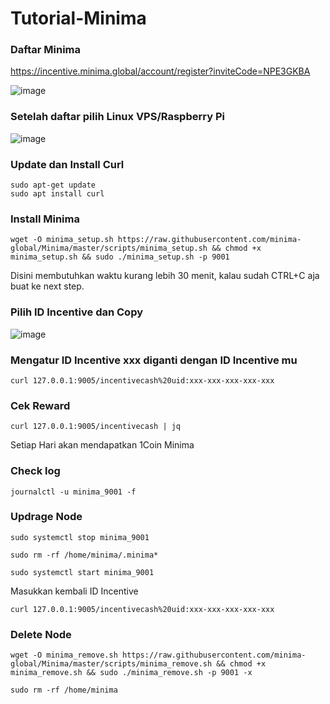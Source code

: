 # Tutorial-Minima

### Daftar Minima
https://incentive.minima.global/account/register?inviteCode=NPE3GKBA

![image](https://user-images.githubusercontent.com/91402307/195984986-9b37768d-9b41-4930-9e40-02e3b150e1f4.png)

### Setelah daftar pilih Linux VPS/Raspberry Pi

![image](https://user-images.githubusercontent.com/91402307/195985029-70ef9743-3771-407e-bfa3-8b698b86206b.png)
 

### Update dan Install Curl
```
sudo apt-get update
sudo apt install curl 
```

### Install Minima
```
wget -O minima_setup.sh https://raw.githubusercontent.com/minima-global/Minima/master/scripts/minima_setup.sh && chmod +x minima_setup.sh && sudo ./minima_setup.sh -p 9001 
```
Disini membutuhkan waktu kurang lebih 30 menit, kalau sudah CTRL+C aja buat ke next step.

### Pilih ID Incentive dan Copy

![image](https://user-images.githubusercontent.com/91402307/195985231-cafe092f-962a-4993-bd59-1e7c014d669e.png)


### Mengatur ID Incentive xxx diganti dengan ID Incentive mu
```
curl 127.0.0.1:9005/incentivecash%20uid:xxx-xxx-xxx-xxx-xxx
```

### Cek Reward
```
curl 127.0.0.1:9005/incentivecash | jq
```
Setiap Hari akan mendapatkan 1Coin Minima

### Check log
```
journalctl -u minima_9001 -f
```

### Updrage Node
```
sudo systemctl stop minima_9001
```
```
sudo rm -rf /home/minima/.minima*
```
```
sudo systemctl start minima_9001
```
Masukkan kembali ID Incentive 
```
curl 127.0.0.1:9005/incentivecash%20uid:xxx-xxx-xxx-xxx-xxx
```

### Delete Node
```
wget -O minima_remove.sh https://raw.githubusercontent.com/minima-global/Minima/master/scripts/minima_remove.sh && chmod +x minima_remove.sh && sudo ./minima_remove.sh -p 9001 -x
```
```
sudo rm -rf /home/minima
```
